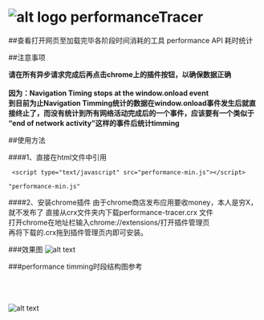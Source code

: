 ![alt logo](chrome-extension/icon128.png "Title")
performanceTracer
=================
##查看打开网页至加载完毕各阶段时间消耗的工具
performance API 耗时统计

##注意事项

__请在所有异步请求完成后再点击chrome上的插件按钮，以确保数据正确__
<br/><br/>
__因为：Navigation Timing stops at the window.onload event<br/>
到目前为止Navigation Timming统计的数据在window.onload事件发生后就直接终止了，而没有统计到所有网络活动完成后的一个事件，应该要有一个类似于 “end of network activity”这样的事件后统计timming__

##使用方法

####1、直接在html文件中引用
```
 <script type="text/javascript" src="performance-min.js"></script>
```
<pre><code>"performance-min.js"
</code></pre>

####2、安装chrome插件
由于chrome商店发布应用要收money，本人是穷X，就不发布了
直接从crx文件夹内下载performance-tracer.crx 文件<br/>
打开chrome在地址栏输入chrome://extensions/打开插件管理页<br/>
再将下载的.crx拖到插件管理页内即可安装。<br/>

###效果图
![alt text](screenshot.png "Title")

###performance timming时段结构图参考
<br /><br /><br /><br />

![alt text](timing-overview.png "Title")



